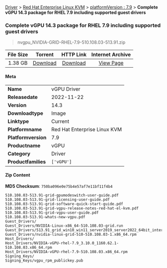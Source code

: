 
[Driver](/README.md)  >  [Red Hat Enterprise Linux KVM](/index/Driver/Red_Hat_Enterprise_Linux_KVM.md)  >  [platformVersion : 7.9](/index/Driver/Red_Hat_Enterprise_Linux_KVM/7.9.md)  >  **Complete vGPU 14.3 package for RHEL 7.9 including supported guest drivers**


###    Complete vGPU 14.3 package for RHEL 7.9 including supported guest drivers

> nvgpu_NVIDIA-GRID-RHEL-7.9-510.108.03-513.91.zip   


| **File Size** | **Torrent**  | **HTTP Link** | **Internet Archive** |
|:-------------:|:------------:|:-------------:|:--------------------:|
| 1.38 GB |  [Download](https://archive.org/download/nvgpu_NVIDIA-GRID-RHEL-7.9-510.108.03-513.91.zip/nvgpu_NVIDIA-GRID-RHEL-7.9-510.108.03-513.91.zip_archive.torrent)       | [Download](https://archive.org/compress/nvgpu_NVIDIA-GRID-RHEL-7.9-510.108.03-513.91.zip) | [View Page](https://archive.org/details/nvgpu_NVIDIA-GRID-RHEL-7.9-510.108.03-513.91.zip)       |

#### Meta

<table>
<tr><td><strong>Name</strong></td><td>vGPU Driver</td></tr>
<tr><td><strong>Releasedate</strong></td><td>2022-11-22</td></tr>
<tr><td><strong>Version</strong></td><td>14.3</td></tr>
<tr><td><strong>Downloadtype</strong></td><td>Image</td></tr>
<tr><td><strong>Linktype</strong></td><td>Current</td></tr>
<tr><td><strong>Platformname</strong></td><td>Red Hat Enterprise Linux KVM</td></tr>
<tr><td><strong>Platformversion</strong></td><td>7.9</td></tr>
<tr><td><strong>Productname</strong></td><td>vGPU</td></tr>
<tr><td><strong>Category</strong></td><td>Driver</td></tr>
<tr><td><strong>Productfamilies</strong></td><td><code>['vGPU']</code></td></tr>
</table>

#### Zip Content

**MD5 Checksum**: `750ba096e0e75b4e57af7e11bf11f4b4`

```text
510.108.03-513.91-grid-gpumodeswitch-user-guide.pdf
510.108.03-513.91-grid-licensing-user-guide.pdf
510.108.03-513.91-grid-software-quick-start-guide.pdf
510.108.03-513.91-grid-vgpu-release-notes-red-hat-el-kvm.pdf
510.108.03-513.91-grid-vgpu-user-guide.pdf
510.108.03-513.91-whats-new-vgpu.pdf
Guest_Drivers/
Guest_Drivers/NVIDIA-Linux-x86_64-510.108.03-grid.run
Guest_Drivers/513.91_grid_win10_win11_server2019_server2022_64bit_international.exe
Guest_Drivers/nvidia-linux-grid-510-510.108.03-1.x86_64.rpm
Host_Drivers/
Host_Drivers/NVIDIA-vGPU-rhel-7.9_3.10.0_1160.62.1-510.108.03.x86_64.rpm
Host_Drivers/NVIDIA-vGPU-rhel-7.9-510.108.03.x86_64.rpm
Signing_Keys/
Signing_Keys/vgpu_rpm_publickey.pub
```